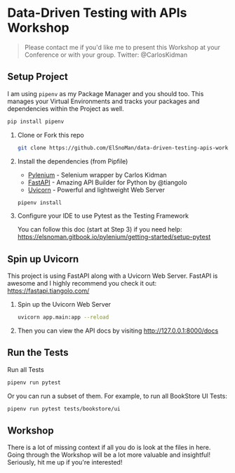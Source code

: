 # Data-Driven Testing with APIs Workshop

> Please contact me if you'd like me to present this Workshop at your Conference or with your group.
> Twitter: @CarlosKidman

## Setup Project

I am using `pipenv` as my Package Manager and you should too. This manages your Virtual Environments and tracks your packages and dependencies within the Project as well.

```bash
pip install pipenv
```

1. Clone or Fork this repo

    ```bash
    git clone https://github.com/ElSnoMan/data-driven-testing-apis-workshop.git
    ```

2. Install the dependencies (from Pipfile)

    * [Pylenium](https://elsnoman.gitbook.io/pylenium/) - Selenium wrapper by Carlos Kidman
    * [FastAPI](https://fastapi.tiangolo.com/) - Amazing API Builder for Python by @tiangolo
    * [Uvicorn](https://www.uvicorn.org/) - Powerful and lightweight Web Server

    ```bash
    pipenv install
    ```

3. Configure your IDE to use Pytest as the Testing Framework

    You can follow this doc (start at Step 3) if you need help:
    https://elsnoman.gitbook.io/pylenium/getting-started/setup-pytest
    

## Spin up Uvicorn

This project is using FastAPI along with a Uvicorn Web Server. FastAPI is awesome and I highly recommend you check it out:
https://fastapi.tiangolo.com/
 
1. Spin up the Uvicorn Web Server

    ```bash
    uvicorn app.main:app --reload
    ```
2. Then you can view the API docs by visiting http://127.0.0.1:8000/docs


## Run the Tests

Run all Tests
 
```bash
pipenv run pytest
```

Or you can run a subset of them. For example, to run all BookStore UI Tests:

```bash
pipenv run pytest tests/bookstore/ui
```

## Workshop

There is a lot of missing context if all you do is look at the files in here. Going through the Workshop will be a lot more valuable and insightful! Seriously, hit me up if you're interested!
